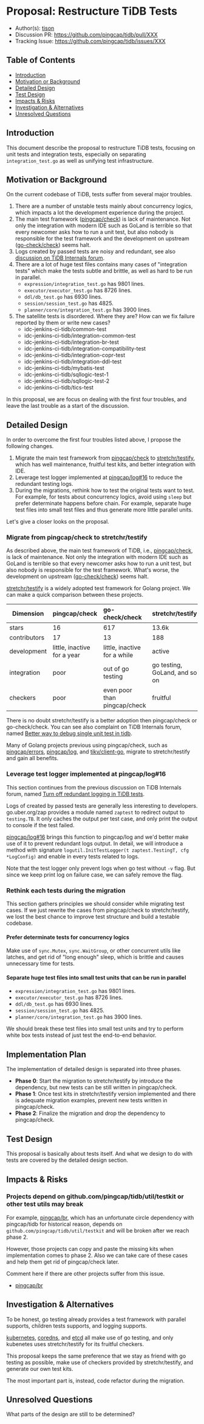# Proposal: Restructure TiDB Tests

- Author(s): [tison](http://github.com/tison)
- Discussion PR: https://github.com/pingcap/tidb/pull/XXX
- Tracking Issue: https://github.com/pingcap/tidb/issues/XXX

## Table of Contents

* [Introduction](#introduction)
* [Motivation or Background](#motivation-or-background)
* [Detailed Design](#detailed-design)
* [Test Design](#test-design)
* [Impacts & Risks](#impacts--risks)
* [Investigation & Alternatives](#investigation--alternatives)
* [Unresolved Questions](#unresolved-questions)

## Introduction

This document describe the proposal to restructure TiDB tests, focusing on unit tests and integration tests, especially on separating `integration_test.go` as well as unifying test infrastructure.

## Motivation or Background

On the current codebase of TiDB, tests suffer from several major troubles.

1. There are a number of unstable tests mainly about concurrency logics, which impacts a lot the development experience during the project.
2. The main test framework ([pingcap/check](http://github.com/pingcap/check)) is lack of maintenance. Not only the integration with modern IDE such as GoLand is terrible so that every newcomer asks how to run a unit test, but also nobody is responsible for the test framework and the development on upstream ([go-check/check](https://github.com/go-check/check)) seems halt.
3. Logs created by passed tests are noisy and redundant, see also [discussion on TiDB Internals forum](https://internals.tidb.io/t/topic/48).
4. There are a lot of huge test files contains many cases of "integration tests" which make the tests subtle and brittle, as well as hard to be run in parallel.
    * `expression/integration_test.go` has 9801 lines.
    * `executor/executor_test.go` has 8726 lines.
    * `ddl/db_test.go` has 6930 lines.
    * `session/session_test.go` has 4825.
    * `planner/core/integration_test.go` has 3900 lines.
5. The satellite tests is disordered. Where they are? How can we fix failure reported by them or write new cases?
    * idc-jenkins-ci-tidb/common-test
    * idc-jenkins-ci-tidb/integration-common-test 
    * idc-jenkins-ci-tidb/integration-br-test
    * idc-jenkins-ci-tidb/integration-compatibility-test
    * idc-jenkins-ci-tidb/integration-copr-test
    * idc-jenkins-ci-tidb/integration-ddl-test
    * idc-jenkins-ci-tidb/mybatis-test
    * idc-jenkins-ci-tidb/sqllogic-test-1
    * idc-jenkins-ci-tidb/sqllogic-test-2
    * idc-jenkins-ci-tidb/tics-test

In this proposal, we are focus on dealing with the first four troubles, and leave the last trouble as a start of the discussion.

## Detailed Design

In order to overcome the first four troubles listed above, I propose the following changes.

1. Migrate the main test framework from [pingcap/check](http://github.com/pingcap/check) to [stretchr/testify](https://github.com/stretchr/testify), which has well maintenance, fruitful test kits, and better integration with IDE.
2. Leverage test logger implemented at [pingcap/log#16](https://github.com/pingcap/log/pull/16) to reduce the redundant testing logs.
2. During the migrations, rethink how to test the original tests want to test. For example, for tests about concurrency logics, avoid using `sleep` but prefer determinate happens before chain. For example, separate huge test files into small test files and thus generate more little parallel units.

Let's give a closer looks on the proposal.

### Migrate from pingcap/check to stretchr/testify

As described above, the main test framework of TiDB, i.e., [pingcap/check](http://github.com/pingcap/check), is lack of maintenance. Not only the integration with modern IDE such as GoLand is terrible so that every newcomer asks how to run a unit test, but also nobody is responsible for the test framework. What's worse, the development on upstream ([go-check/check](https://github.com/go-check/check)) seems halt.

[stretchr/testify](https://github.com/stretchr/testify) is a widely adopted test framework for Golang project. We can make a quick comparison between these projects.

| Dimension    | pingcap/check               | go-check/check               | stretchr/testify              |
| ------------ | :-------------------------- | :--------------------------- | :---------------------------- |
| stars        | 16                          | 617                          | 13.6k                         |
| contributors | 17                          | 13                           | 188                           |
| development  | little, inactive for a year | little, inactive for a while | active                        |
| integration  | poor                        | out of go testing            | go testing, GoLand, and so on |
| checkers     | poor                        | even poor than pingcap/check | fruitful                      |

There is no doubt stretchr/testify is a better adoption then pingcap/check or go-check/check. You can see also complaint on TiDB Internals forum, named [Better way to debug single unit test in tidb](https://internals.tidb.io/t/topic/141).

Many of Golang projects previous using pingcap/check, such as [pingcap/errors](https://github.com/pingcap/errors), [pingcap/log](https://github.com/pingcap/log), and [tikv/client-go](https://github.com/tikv/client-go), migrate to stretchr/testify and gain all benefits.

### Leverage test logger implemented at pingcap/log#16

This section continues from the previous discussion on TiDB Internals forum, named [Turn off redundant logging in TiDB tests](https://internals.tidb.io/t/topic/48).

Logs of created by passed tests are generally less interesting to developers. go.uber.org/zap provides a module named `zaptest` to redirect output to `testing.TB`. It only caches the output per test case, and only print the output to console if the test failed.

[pingcap/log#16](https://github.com/pingcap/log/pull/16) brings this function to pingcap/log and we'd better make use of it to prevent redundant logs output. In detail, we will introduce a method with signature `logutil.InitTestLogger(t zaptest.TestingT, cfg *LogConfig)` and enable in every tests related to logs.

Note that the test logger only prevent logs when go test without `-v` flag. But since we keep print log on failure case, we can safely remove the flag.

### Rethink each tests during the migration

This section gathers principles we should consider while migrating test cases. If we just rewrite the cases from pingcap/check to stretchr/testify, we lost the best chance to improve test structure and build a testable codebase.

#### Prefer determinate tests for concurrency logics

Make use of `sync.Mutex`, `sync.WaitGroup`, or other concurrent utils like latches, and get rid of "long enough" sleep, which is brittle and causes unnecessary time for tests.

#### Separate huge test files into small test units that can be run in parallel

* `expression/integration_test.go` has 9801 lines.
* `executor/executor_test.go` has 8726 lines.
* `ddl/db_test.go` has 6930 lines.
* `session/session_test.go` has 4825.
* `planner/core/integration_test.go` has 3900 lines.

We should break these test files into small test units and try to perform white box tests instead of just test the end-to-end behavior.

## Implementation Plan

The implementation of detailed design is separated into three phases.

* **Phase 0**: Start the migration to stretchr/testify by introduce the dependency, but new tests can be still written in pingcap/check.
* **Phase 1**: Once test kits in stretchr/testify version implemented and there is adequate migration examples, prevent new tests written in pingcap/check.
* **Phase 2**: Finalize the migration and drop the dependency to pingcap/check.

## Test Design

This proposal is basically about tests itself. And what we design to do with tests are covered by the detailed design section.

## Impacts & Risks

### Projects depend on github.com/pingcap/tidb/util/testkit or other test utils may break

For example, [pingcap/br](http://github.com/pingcap/br), which has an unfortunate circle dependency with pingcap/tidb for historical reason, depends on `github.com/pingcap/tidb/util/testkit` and will be broken after we reach phase 2.

However, those projects can copy and paste the missing kits when implementation comes to phase 2. Also we can take care of these cases and help them get rid of pingcap/check later.

Comment here if there are other projects suffer from this issue.

* [pingcap/br](http://github.com/pingcap/br)

## Investigation & Alternatives

To be honest, go testing already provides a test framework with parallel supports, children tests supports, and logging supports.

[kubernetes](https://github.com/kubernetes/kubernetes), [coredns](https://github.com/coredns/coredns), and [etcd](https://github.com/etcd-io/etcd) all make use of go testing, and only kubenetes uses stretchr/testify for its fruitful checkers.

This proposal keeps the same preference that we stay as friend with go testing as possible, make use of checkers provided by stretchr/testify, and generate our own test kits.

The most important part is, instead, code refactor during the migration.

## Unresolved Questions

What parts of the design are still to be determined?
